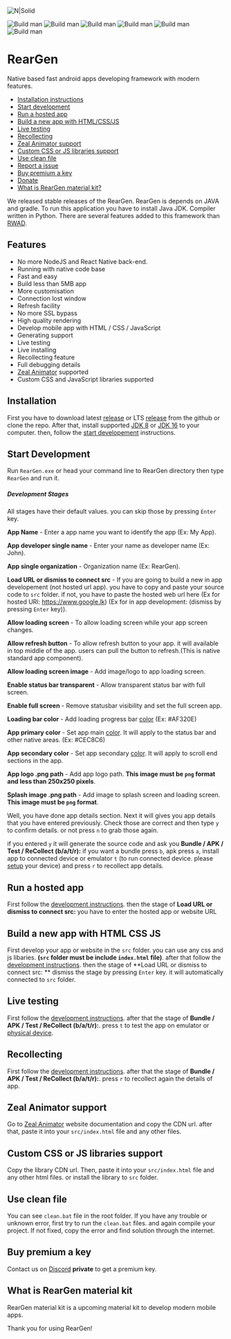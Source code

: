 ![N|Solid](https://i.imgur.com/q8pc6Oq.png)


![Build man](https://img.shields.io/badge/Release-Stable-red?style=for-the-badge&logo=appveyor) ![Build man](https://img.shields.io/badge/Build%20version-v1.5.9-green?style=for-the-badge&logo=appveyor) ![Build man](https://img.shields.io/github/repo-size/ThirashaPraween/RearGen?style=for-the-badge&logo=appveyor) ![Build man](https://img.shields.io/tokei/lines/github/ThirashaPraween/RearGen?style=for-the-badge) ![Build man](https://img.shields.io/github/last-commit/ThirashaPraween/RearGen?style=for-the-badge) ![Build man](https://img.shields.io/badge/Developer-ThirashaPW-blueviolet?style=for-the-badge&logo=appveyor)


# RearGen
Native based fast android apps developing framework with modern features.

- [Installation instructions](#Installation)
- [Start development](#start-development)
- [Run a hosted app](#run-a-hosted-app)
- [Build a new app with HTML/CSS/JS](#build-a-new-app-with-html-css-js)
- [Live testing](#live-testing)
- [Recollecting](#recollecting)
- [Zeal Animator support](#zeal-animator-support)
- [Custom CSS or JS libraries support](#custom-css-or-js-libraries-support)
- [Use clean file](#use-clean-file)
- [Report a issue](https://discord.gg/ymyQntskxj)
- [Buy premium a key](#buy-premium-a-key)
- [Donate](https://paypal.me/thirasha?locale.x=en_US)
- [What is RearGen material kit?](#what-is-reargen-material-kit)

We released stable releases of the RearGen. RearGen is depends on JAVA and gradle. To run this application you have to install Java JDK. Compiler written in Python. There are several features added to this framework than [RWAD](https://github.com/ThirashaPraween/RWAD-React-Native-Web-App-Dev).


## Features
- No more NodeJS and React Native back-end.
- Running with native code base
- Fast and easy
- Build less than 5MB app
- More customisation
- Connection lost window
- Refresh facility
- No more SSL bypass
- High quality rendering
- Develop mobile app with HTML / CSS / JavaScript
- Generating support
- Live testing
- Live installing
- Recollecting feature
- Full debugging details
- [Zeal Animator](https://thirashapraween.github.io/Zeal-Animator) supported
- Custom CSS and JavaScript libraries supported


## Installation
First you have to download latest [release](https://github.com/ThirashaPraween/RearGen/releases) or LTS [release](https://github.com/ThirashaPraween/RearGen/releases) from the github or clone the repo.
After that, install supported [JDK 8](https://www.oracle.com/java/technologies/javase/javase-jdk8-downloads.html) or [JDK 16](https://www.oracle.com/java/technologies/javase-jdk16-downloads.html) to your computer. then, follow the [start developement](#start-development) instructions.

## Start Development
Run ```RearGen.exe``` or head your command line to RearGen directory then type ```RearGen``` and run it.

##### Development Stages
All stages have their default values. you can skip those by pressing ```Enter``` key.

**App Name** - Enter a app name you want to identify the app (Ex: My App).

**App developer single name** - Enter your name as developer name (Ex: John).

**App single organization** - Organization name (Ex: RearGen).

**Load URL or dismiss to connect src** - If you are going to build a new in app developement (not hosted url app). you have to copy and paste your source code to ```src``` folder. if not, you have to paste the hosted web url here (Ex for hosted URl: https://www.google.lk) (Ex for in app development: (dismiss by pressing ```Enter``` key)).

**Allow loading screen** - To allow loading screen while your app screen changes.

**Allow refresh button** - To allow refresh button to your app. it will available in top middle of the app. users can pull the button to refresh.(This is native standard app component).

**Allow loading screen image** - Add image/logo to app loading screen.

**Enable status bar transparent** - Allow transparent status bar with full screen.

**Enable full screen** - Remove statusbar visibility and set the full screen app.

**Loading bar color** - Add loading progress bar [color](https://htmlcolorcodes.com/color-picker/) (Ex: #AF320E)

**App primary color** - Set app main [color](https://htmlcolorcodes.com/color-picker/). It will apply to the status bar and other native areas. (Ex: #CEC8C6)

**App secondary color** - Set app secondary [color](https://htmlcolorcodes.com/color-picker/). It will apply to scroll end sections in the app.

**App logo .png path** - Add app logo path. **This image must be ```png``` format and less than 250x250 pixels**.

**Splash image .png path** - Add image to splash screen and loading screen. **This image must be ```png``` format**.

Well, you have done app details section. Next it will gives you app details that you have entered previously. Check those are correct and then type ```y``` to confirm details. or not press ```n``` to grab those again.

if you entered ```y``` it will generate the source code and ask you **Bundle / APK / Test / ReCollect (b/a/t/r):** 
if you want a bundle press ```b```, apk press ```a```, install app to connected device or emulator ```t``` (to run connected device. please [setup](https://guides.codepath.com/android/Running-Apps-on-Your-Device) your device) and press ```r``` to recollect app details.

## Run a hosted app
First follow the [development instructions](#start-development). then the stage of **Load URL or dismiss to connect src:** you have to enter the hosted app or website URL


## Build a new app with HTML CSS JS
First develop your app or website in the ```src``` folder. you can use any css and js libaries. **(```src``` folder must be include ```index.html``` file)**. after that follow the [development instructions](#start-development). then the stage of **Load URL or dismiss to connect src: ** dismiss the stage by pressing ```Enter``` key. it will automatically connected to ```src``` folder.


## Live testing
First follow the [development instructions](#start-development). after that the stage of **Bundle / APK / Test / ReCollect (b/a/t/r):**. press ```t``` to test the app on emulator or [physical device](https://guides.codepath.com/android/Running-Apps-on-Your-Device).


## Recollecting
First follow the [development instructions](#start-development). after that the stage of **Bundle / APK / Test / ReCollect (b/a/t/r):**. press ```r``` to recollect again the details of app.


## Zeal Animator support
Go to [Zeal Animator](https://thirashapraween.github.io/Zeal-Animator/Doc.html) website documentation and copy the CDN url. after that, paste it into your ```src/index.html``` file and any other files.


## Custom CSS or JS libraries support
Copy the library CDN url. Then, paste it into your ```src/index.html``` file and any other html files. or install the library to ```src``` folder.


## Use clean file
You can see ```clean.bat``` file in the root folder. If you have any trouble or unknown error, first try to run the ```clean.bat``` files. and again compile your project. If not fixed, copy the error and find solution through the internet.


## Buy premium a key
Contact us on [Discord](https://discord.gg/ymyQntskxj) **private** to get a premium key.


## What is RearGen material kit
RearGen material kit is a upcoming material kit to develop modern mobile apps.



Thank you for using RearGen!

